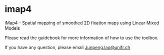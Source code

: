 # imap4
iMap4 - Spatial mapping of smoothed 2D fixation maps using Linear Mixed Models

Please read the guidebook for more information of how to use the toolbox.

If you have any question, please email Junpeng.lao@unifr.ch